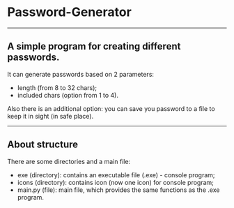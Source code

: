# Password-Generator

---

## A simple program for creating different passwords.

It can generate passwords based on 2 parameters:
- length (from 8 to 32 chars);
- included chars (option from 1 to 4).

Also there is an additional option: you can save you password to a file to keep it in sight (in safe place).

---

## About structure

There are some directories and a main file:
- exe (directory): contains an executable file (.exe) - console program;
- icons (directory): contains icon (now one icon) for console program;
- main.py (file): main file, which provides the same functions as the .exe program.
